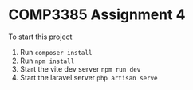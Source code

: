 # COMP3385 Assignment 4

To start this project

1. Run `composer install`
2. Run `npm install`
3. Start the vite dev server `npm run dev`
4. Start the laravel server `php artisan serve`
